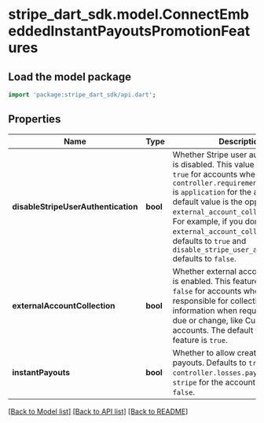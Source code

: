 # stripe_dart_sdk.model.ConnectEmbeddedInstantPayoutsPromotionFeatures

## Load the model package
```dart
import 'package:stripe_dart_sdk/api.dart';
```

## Properties
Name | Type | Description | Notes
------------ | ------------- | ------------- | -------------
**disableStripeUserAuthentication** | **bool** | Whether Stripe user authentication is disabled. This value can only be `true` for accounts where `controller.requirement_collection` is `application` for the account. The default value is the opposite of the `external_account_collection` value. For example, if you don't set `external_account_collection`, it defaults to `true` and `disable_stripe_user_authentication` defaults to `false`. | 
**externalAccountCollection** | **bool** | Whether external account collection is enabled. This feature can only be `false` for accounts where you’re responsible for collecting updated information when requirements are due or change, like Custom accounts. The default value for this feature is `true`. | 
**instantPayouts** | **bool** | Whether to allow creation of instant payouts. Defaults to `true` when `controller.losses.payments` is set to `stripe` for the account, otherwise `false`. | 

[[Back to Model list]](../README.md#documentation-for-models) [[Back to API list]](../README.md#documentation-for-api-endpoints) [[Back to README]](../README.md)


